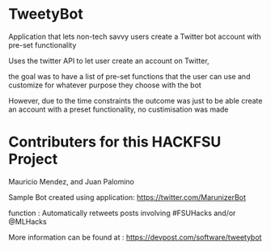 # TweetyBot
Application that lets non-tech savvy users create a Twitter bot account with pre-set functionality

Uses the twitter API to let user create an account on Twitter, 

the goal was to have a list of pre-set functions that the user can use and customize for whatever purpose they choose with the bot

However, due to the time constraints the outcome was just to be able create an account with a preset functionality, no custimisation was made
# Contributers for this HACKFSU Project 

Mauricio Mendez, and Juan Palomino

Sample Bot created using application: https://twitter.com/MarunizerBot

   function : Automatically retweets posts involving #FSUHacks and/or @MLHacks

More information can be found at : https://devpost.com/software/tweetybot
